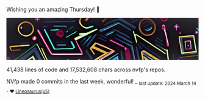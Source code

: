 Wishing you an amazing Thursday! 🎉

![banner](./assets/banner.jpg)

41,438 lines of code and 17,532,608 chars across nvfp's repos.

NVfp made 0 commits in the last week, wonderful!<sub> ~ last update: 2024 March 14 - ❤️ [Lineosaurus(v5)](https://github.com/Lineosaurus/Lineosaurus)</sub>